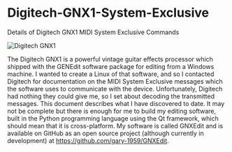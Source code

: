 # Digitech-GNX1-System-Exclusive
Details of Digitech GNX1 MIDI System Exclusive Commands

![Digitech GNX1]([https://github.com/[username]/[reponame]/blob/[branch]/image.jpg](https://github.com/gary-1959/Digitech-GNX1-System-Exclusive/blob/main/images/GNX1.png)?raw=true)

The Digitech GNX1 is a powerful vintage guitar effects processor which shipped with the GENEdit software package for editing from a Windows machine. I wanted to create a Linux of that software, and so I contacted Digitech for documentation on the MIDI System Exclusive messages which the software uses to communicate with the device. Unfortunately, Digitech had nothing they could give me, so I set about decoding the transmitted messages.
This document describes what I have discovered to date. It may not be complete but there is enough for me to build my editing software, built in the Python programming language using the Qt framework, which should mean that it is cross-platform.
My software is called GNXEdit and is available on GitHub as an open source project (although currently in development) at https://github.com/gary-1959/GNXEdit.
